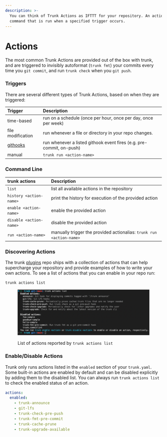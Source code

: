 ```yaml
---
description: >-
  You can think of Trunk Actions as IFTTT for your repository. An action is a
  command that is run when a specified trigger occurs.
---
```


# Actions

The most common Trunk Actions are provided out of the box with trunk, and are triggered to invisibly autoformat (`trunk fmt`) your commits every time you `git commit`, and run `trunk check` when you `git push`.

### Triggers

There are several different types of Trunk Actions, based on when they are triggered:

| Trigger                  | Description                                                          |
| :----------------------- | :------------------------------------------------------------------- |
| time-based               | run on a schedule (once per hour, once per day, once per week)       |
| file modification        | run whenever a file or directory in your repo changes.               |
| [githooks](git-hooks.md) | run whenever a listed githook event fires (e.g. pre-commit, on-push) |
| manual                   | `trunk run <action-name>`                                            |

### **Command Line**

| trunk actions <command> | Description                                                          |
| :---------------------- | :------------------------------------------------------------------- |
| `list`                  | list all available actions in the repository                         |
| `history <action-name>` | print the history for execution of the provided action               |
| `enable <action-name>`  | enable the provided action                                           |
| `disable <action-name>` | disable the provided action                                          |
| `run <action-name>`     | manually trigger the provided actionalias: `trunk run <action-name>` |

### Discovering Actions

The trunk [plugins](https://github.com/trunk-io/plugins) repo ships with a collection of actions that can help supercharge your repository and provide examples of how to write your own actions. To see a list of actions that you can enable in your repo run:

```bash
trunk actions list
```

<figure><img src="./actions-list.png" alt=""><figcaption><p>List of actions reported by <code>trunk actions list</code></p></figcaption></figure>

### Enable/Disable Actions

Trunk only runs actions listed in the `enabled` section of your `trunk.yaml`. Some built-in actions are enabled by default and can be disabled explicitly by adding them to the disabled list. You can always run `trunk actions list` to check the enabled status of an action.

```yaml
actions:
  enabled:
    - trunk-announce
    - git-lfs
    - trunk-check-pre-push
    - trunk-fmt-pre-commit
    - trunk-cache-prune
    - trunk-upgrade-available
```
